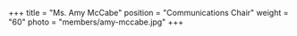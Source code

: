 +++
title     = "Ms. Amy McCabe"
position  = "Communications Chair"
weight    = "60"
photo      = "members/amy-mccabe.jpg"
+++
